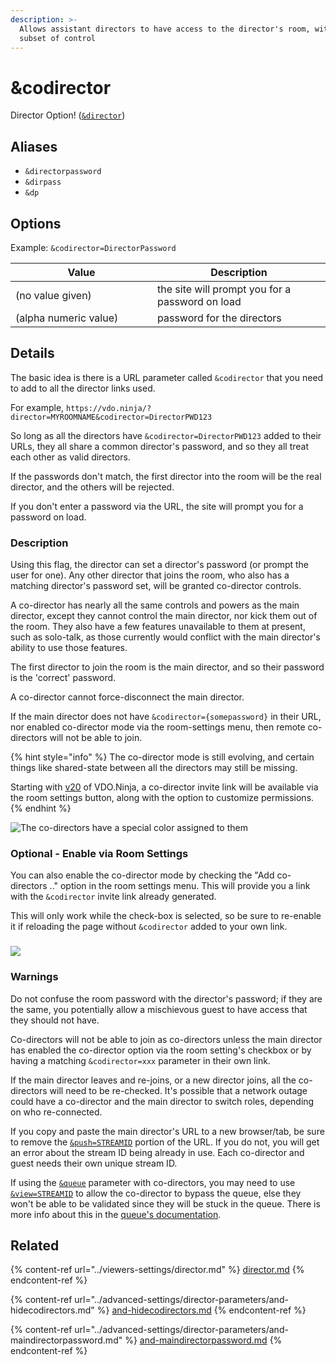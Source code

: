 ```yaml
---
description: >-
  Allows assistant directors to have access to the director's room, with a
  subset of control
---
```


# \&codirector

Director Option! ([`&director`](../viewers-settings/director.md))

## Aliases

* `&directorpassword`
* `&dirpass`
* `&dp`

## Options

Example: `&codirector=DirectorPassword`

<table><thead><tr><th width="211">Value</th><th>Description</th></tr></thead><tbody><tr><td>(no value given)</td><td>the site will prompt you for a password on load</td></tr><tr><td>(alpha numeric value)</td><td>password for the directors</td></tr></tbody></table>

## Details

The basic idea is there is a URL parameter called `&codirector` that you need to add to all the director links used.

For example, `https://vdo.ninja/?director=MYROOMNAME&codirector=DirectorPWD123`

So long as all the directors have `&codirector=DirectorPWD123` added to their URLs, they all share a common director's password, and so they all treat each other as valid directors.

If the passwords don't match, the first director into the room will be the real director, and the others will be rejected.

If you don't enter a password via the URL, the site will prompt you for a password on load.

### Description

Using this flag, the director can set a director's password (or prompt the user for one). Any other director that joins the room, who also has a matching director's password set, will be granted co-director controls.

A co-director has nearly all the same controls and powers as the main director, except they cannot control the main director, nor kick them out of the room. They also have a few features unavailable to them at present, such as solo-talk, as those currently would conflict with the main director's ability to use those features.

The first director to join the room is the main director, and so their password is the 'correct' password.

A co-director cannot force-disconnect the main director.

If the main director does not have `&codirector={somepassword}` in their URL, nor enabled co-director mode via the room-settings menu, then remote co-directors will not be able to join.

{% hint style="info" %}
The co-director mode is still evolving, and certain things like shared-state between all the directors may still be missing.

Starting with [v20](../release-notes/v20.md) of VDO.Ninja, a co-director invite link will be available via the room settings button, along with the option to customize permissions.
{% endhint %}

<div align="left">

<img src="../.gitbook/assets/image (31) (1).png" alt="The co-directors have a special color assigned to them">

</div>

### Optional - Enable via Room Settings

You can also enable the co-director mode by checking the "Add co-directors .." option in the room settings menu. This will provide you a link with the `&codirector` invite link already generated.

This will only work while the check-box is selected, so be sure to re-enable it if reloading the page without `&codirector` added to your own link.

### ![](<../.gitbook/assets/image (12) (3).png>)

### Warnings

Do not confuse the room password with the director's password; if they are the same, you potentially allow a mischievous guest to have access that they should not have.

Co-directors will not be able to join as co-directors unless the main director has enabled the co-director option via the room setting's checkbox or by having a matching `&codirector=xxx` parameter in their own link.

If the main director leaves and re-joins, or a new director joins, all the co-directors will need to be re-checked. It's possible that a network outage could have a co-director and the main director to switch roles, depending on who re-connected.

If you copy and paste the main director's URL to a new browser/tab, be sure to remove the [`&push=STREAMID`](../source-settings/push.md) portion of the URL. If you do not, you will get an error about the stream ID being already in use. Each co-director and guest needs their own unique stream ID.

If using the [`&queue`](../advanced-settings/director-parameters/and-queue/) parameter with co-directors, you may need to use [`&view=STREAMID`](../advanced-settings/view-parameters/view.md) to allow the co-director to bypass the queue, else they won't be able to be validated since they will be stuck in the queue. There is more info about this in the [queue's documentation](../advanced-settings/director-parameters/and-queue/).

## Related

{% content-ref url="../viewers-settings/director.md" %}
[director.md](../viewers-settings/director.md)
{% endcontent-ref %}

{% content-ref url="../advanced-settings/director-parameters/and-hidecodirectors.md" %}
[and-hidecodirectors.md](../advanced-settings/director-parameters/and-hidecodirectors.md)
{% endcontent-ref %}

{% content-ref url="../advanced-settings/director-parameters/and-maindirectorpassword.md" %}
[and-maindirectorpassword.md](../advanced-settings/director-parameters/and-maindirectorpassword.md)
{% endcontent-ref %}
